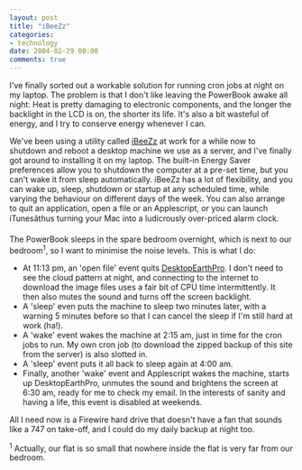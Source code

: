 ```yaml
---
layout: post
title: "iBeeZz"
categories:
- technology
date: 2004-02-29 00:00
comments: true
---
```


<p>I've finally sorted out a workable solution for running cron jobs at night on my laptop. The problem is that I don't like leaving the PowerBook awake all night: Heat is pretty damaging to electronic components, and the longer the backlight in the LCD is on, the shorter its life. It's also a bit wasteful of energy, and I try to conserve energy whenever I can.</p>
<p>We've been using a utility called <a href="http://www.ibeezz.com/en/" title="iBeeZz">iBeeZz</a> at work for a while now to shutdown and reboot a desktop machine we use as a server, and I've finally got around to installing it on my laptop. The built-in Energy Saver preferences allow you to shutdown the computer at a pre-set time, but you can't wake it from sleep automatically. iBeeZz has a lot of flexibility, and you can wake up, sleep, shutdown or startup at any scheduled time, while varying the behaviour on different days of the week. You can also arrange to quit an application, open a file or an Applescript, or you can launch iTunesâthus turning your Mac into a ludicrously over-priced alarm clock.</p>

<p>The PowerBook sleeps in the spare bedroom overnight, which is next to our bedroom<sup>1</sup>, so I want to minimise the noise levels. This is what I do:</p>
<ul>
<li>At 11:13 pm, an 'open file' event quits <a href="http://www.subrosasoft.com/thestore/product_info.php?products_id=423" title="DesktopEarthPro">DesktopEarthPro</a>. I don't need to see the cloud pattern at night, and connecting to the internet to download the image files uses a fair bit of CPU time intermittently. It then also mutes the sound and turns off the screen backlight.</li>
<li>A 'sleep' even puts the machine to sleep two minutes later, with a warning 5 minutes before so that I can cancel the sleep if I'm still hard at work (ha!).</li>
<li>A 'wake' event wakes the machine at 2:15 am, just in time for the cron jobs to run. My own cron job (to download the zipped backup of this site from the server) is also slotted in.</li>
<li>A 'sleep' event puts it all back to sleep again at 4:00 am.</li>
<li>Finally, another 'wake' event and Applescript wakes the machine, starts up DesktopEarthPro, unmutes the sound and brightens the screen at 6:30 am, ready for me to check my email. In the interests of sanity and having a life, this event is disabled at weekends.</li>
</ul>
<p>All I need now is a Firewire hard drive that doesn't have a fan that sounds like a 747 on take-off, and I could do my daily backup at night too.</p>
<p><sup>1</sup> Actually, our flat is so small that nowhere inside the flat is very far from our bedroom.</p>
